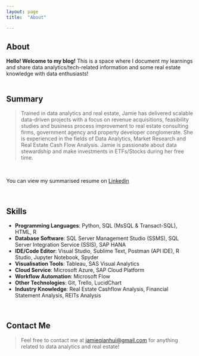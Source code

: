 ```yaml
---
layout: page
title:  "About"

---
```


## About 
**Hello! Welcome to my blog!** This is a space where I document my learnings and share 
 data analytics/tech-related information and some real estate knowledge with data enthusiasts! 
<br> 
<br>
## Summary 

> Trained in data analytics and real estate, Jamie has delivered scalable data-driven projects with a focus on revenue acquisitions, feasibility studies and business process improvement to real estate consulting firms, government agency and property developer conglomerate. She is experienced in the fields of Data Analytics, Market Research and Real Estate Cash Flow Analysis. Jamie is passionate about data stewardship and make investments in ETFs/Stocks during her free time. 

<br>

You can view my summarised resume on [Linkedin][Linkedin] 

<br>

## Skills

+ **Programming Languages**: Python, SQL (MsSQL & Transact-SQL), HTML, R
+ **Database Software**: SQL Server Management Studio (SSMS), SQL Server Integration Service (SSIS), SAP HANA
+ **IDE/Code Editor**: Visual Studio, Sublime Text, Postman (API IDE), R Studio, Jupyter Notebook, Spyder
+ **Visualisation Tools**: Tableau, SAS Visual Analytics
+ **Cloud Service**: Microsoft Azure, SAP Cloud Platform
+ **Workflow Automation**: Microsoft Flow
+ **Other Technologies**: Git, Trello, LucidChart
+ **Industry Knowledge**: Real Estate Cashflow Analysis, Financial Statement Analysis, REITs Analysis

<br>

## Contact Me

> Feel free to contact me at [jamieqianhui@gmail.com][email-add] for anything related to data analytics and real estate! 


[email-add]: jamieqianhui@gmail.com
[Linkedin]: https://www.linkedin.com/in/jamieluqianhui


